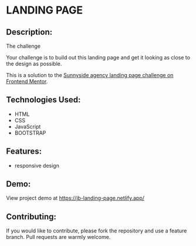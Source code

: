 # LANDING PAGE

## Description:

The challenge

Your challenge is to build out this landing page and get it looking as close to the design as possible.

This is a solution to the [Sunnyside agency landing page challenge on Frontend Mentor](https://www.frontendmentor.io/challenges/sunnyside-agency-landing-page-7yVs3B6ef).

## Technologies Used:

- HTML
- CSS
- JavaScript
- BOOTSTRAP

## Features:

- responsive design

## Demo:

View project demo at https://jb-landing-page.netlify.app/

## Contributing:

If you would like to contribute, please fork the repository and use a feature branch. Pull requests are warmly welcome.


